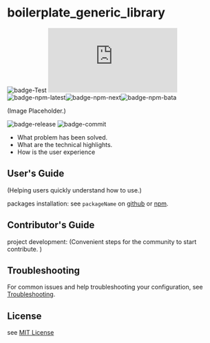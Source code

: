 # boilerplate_generic_library

![badge-Test](https://img.shields.io/static/v1?label=Test&labelColor=gray&message=passing&color&style=flat-square&logo=speedtest&logoColor=white&link=https://github.com&link=https://npmjs.org) ![badge-coverage](https://img.shields.io/static/v1?label=Code-Coverage&labelColor=gray&message=97%&color&style=flat-square&logo=codecov&logoColor=white&link=https://github.com&link=https://npmjs.org)
![badge-npm-latest](https://img.shields.io/static/v1?label=npm@latest&labelColor=gray&message=1.0.0&color=darkgreen&style=flat-square&logo=npm&logoColor=white&link=https://github.com&link=https://npmjs.org)![badge-npm-next](https://img.shields.io/static/v1?label=npm@next&labelColor=gray&message=1.1.0&color=darkgreen&style=flat-square&logo=&logoColor=white&link=https://github.com&link=https://npmjs.org)![badge-npm-bata](https://img.shields.io/static/v1?label=npm@beta&labelColor=gray&message=1.1.0-beta.0&color=darkgreen&style=flat-square&logo=&logoColor=white&link=https://github.com&link=https://npmjs.org)

(Image Placeholder.)

![badge-release](https://img.shields.io/static/v1?label=&labelColor=gray&message=semantic-release&color=gray&style=flat-square&logo=semantic-release&logoColor=white&link=https://github.com&link=https://npmjs.org) ![badge-commit](https://img.shields.io/static/v1?label=&labelColor=gray&message=conventional-commits&color=gray&style=flat-square&logo=conventionalcommits&logoColor=white&link=https://github.com&link=https://npmjs.org)

- What problem has been solved.
- What are the technical highlights.
- How is the user experience

## User's Guide

(Helping users quickly understand how to use.)

packages installation:
see `packageName` on [github](http://) or [npm](http://).

## Contributor's Guide

project development:
(Convenient steps for the community to start contribute.
)

## Troubleshooting

For common issues and help troubleshooting your configuration, see [Troubleshooting](http://).

## License

see [MIT License]("./LICENSE")
